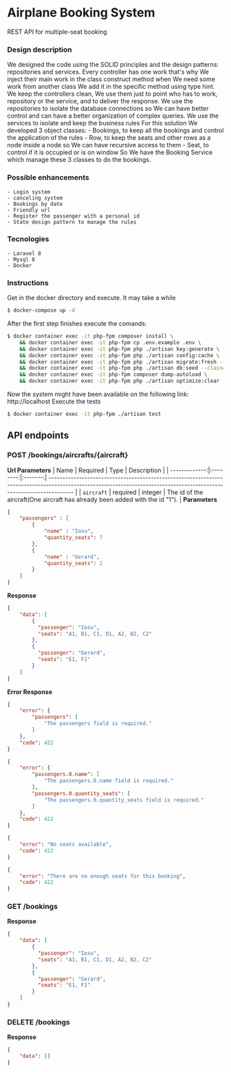 # Airplane Booking System
REST API for multiple-seat booking
### Design description
We designed the code using the SOLID principles and the design patterns: repositories and services. 
Every controller has one work that's why We inject their main work in the class construct method when We need some work from another class We add it in the specific method using type hint. We keep the controllers clean, We use them just to point who has to work, repository or the service, and to deliver the response. 
We use the repositories to isolate the database connections so We can have better control and can have a better organization of complex queries. 
We use the services to isolate and keep the business rules
For this solution We developed 3 object classes:
    - Bookings, to keep all the bookings and control the application of the rules
    - Row, to keep the seats and other rows as a node inside a node so We can have recursive access to them
    - Seat, to control if it is occupied or is on window
So We have the Booking Service which manage these 3 classes to do the bookings.
### Possible enhancements
    - Login system
    - canceling system
    - Bookings by date
    - Friendly url
    - Register the passenger with a personal id
    - State design pattern to manage the rules 
### Tecnologies
    - Laravel 8
    - Mysql 8
    - Docker
### Instructions 
Get in the docker directory and execute. It may take a while
```sh
$ docker-compose up -d
```
After the first step finishes execute the comands:
```sh
$ docker container exec -it php-fpm composer install \
    && docker container exec -it php-fpm cp .env.example .env \
    && docker container exec -it php-fpm php ./artisan key:generate \
    && docker container exec -it php-fpm php ./artisan config:cache \
    && docker container exec -it php-fpm php ./artisan migrate:fresh --seed \
    && docker container exec -it php-fpm php ./artisan db:seed --class=ShortRangeAircraftSeeder \
    && docker container exec -it php-fpm composer dump-autoload \
    && docker container exec -it php-fpm php ./artisan optimize:clear
```
Now the system might have been available on the following link: http://localhost 
Execute the tests
```sh
$ docker container exec -it php-fpm ./artisan test
```
## API endpoints
### POST /bookings/aircrafts/{aircraft}
**Url Parameters**
|          Name | Required |  Type   | Description                                                                                                                                                           |
| -------------:|:--------:|:-------:| --------------------------------------------------------------------------------------------------------------------------------------------------------------------- |
|     `aircraft` | required | integer  | The id of the aircraft(One aircraft has already been added with the id "1").                                                                     |
**Parameters**
```json
{
    "passengers" : [
        {
            "name" : "Iosu",
            "quantity_seats": 7
        },
        {
            "name" : "Gerard",
            "quantity_seats": 2
        }
    ]
}
```
**Response**
```json
{
    "data": [
        {
          "passenger": "Iosu",
          "seats": "A1, B1, C1, D1, A2, B2, C2"
        },
        {
          "passenger": "Gerard",
          "seats": "E1, F1"
        }
    ]
}
```
**Error Response**
```json
{
    "error": {
        "passengers": [
            "The passengers field is required."
        ]
    },
    "code": 422
}
```
```json
{
    "error": {
        "passengers.0.name": [
            "The passengers.0.name field is required."
        ],
        "passengers.0.quantity_seats": [
            "The passengers.0.quantity_seats field is required."
        ]
    },
    "code": 422
}
```
```json
{
    "error": "No seats available",
    "code": 422
}
```
```json
{
    "error": "There are no enough seats for this booking",
    "code": 422
}
```
### GET /bookings 
**Response**
```json
{
    "data": [
        {
          "passenger": "Iosu",
          "seats": "A1, B1, C1, D1, A2, B2, C2"
        },
        {
          "passenger": "Gerard",
          "seats": "E1, F1"
        }
    ]
}
```
### DELETE /bookings 
**Response**
```json
{
    "data": []
}
```
